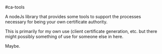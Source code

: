 #ca-tools

A nodeJs library that provides some tools to support the
processes necessary for being your own certificate
authority.

This is primarily for my own use (client certificate generation, etc.
but there might possibly something of use for someone else in here.

Maybe.
